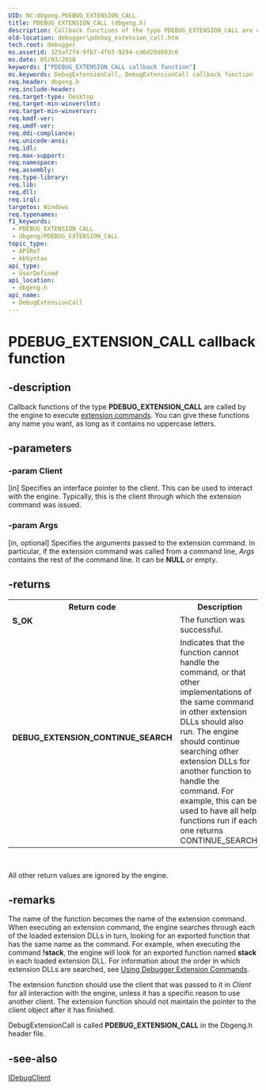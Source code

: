 ```yaml
---
UID: NC:dbgeng.PDEBUG_EXTENSION_CALL
title: PDEBUG_EXTENSION_CALL (dbgeng.h)
description: Callback functions of the type PDEBUG_EXTENSION_CALL are called by the engine to execute extension commands. You can give these functions any name you want, as long as it contains no uppercase letters.
old-location: debugger\pdebug_extension_call.htm
tech.root: debugger
ms.assetid: 325af2f4-9fb7-4fb3-9294-cd6d20d803c6
ms.date: 05/03/2018
keywords: ["PDEBUG_EXTENSION_CALL callback function"]
ms.keywords: DebugExtensionCall, DebugExtensionCall callback function [Windows Debugging], Extensions_Ref_fc621d91-0419-4ae3-8e53-71f4c522c318.xml, PDEBUG_EXTENSION_CALL, PDEBUG_EXTENSION_CALL callback, dbgeng/DebugExtensionCall, debugger.pdebug_extension_call
req.header: dbgeng.h
req.include-header: 
req.target-type: Desktop
req.target-min-winverclnt: 
req.target-min-winversvr: 
req.kmdf-ver: 
req.umdf-ver: 
req.ddi-compliance: 
req.unicode-ansi: 
req.idl: 
req.max-support: 
req.namespace: 
req.assembly: 
req.type-library: 
req.lib: 
req.dll: 
req.irql: 
targetos: Windows
req.typenames: 
f1_keywords:
 - PDEBUG_EXTENSION_CALL
 - dbgeng/PDEBUG_EXTENSION_CALL
topic_type:
 - APIRef
 - kbSyntax
api_type:
 - UserDefined
api_location:
 - dbgeng.h
api_name:
 - DebugExtensionCall
---
```


# PDEBUG_EXTENSION_CALL callback function


## -description

Callback functions of the type <b>PDEBUG_EXTENSION_CALL</b> are called by the engine to execute <a href="https://docs.microsoft.com/windows-hardware/drivers/debugger/anatomy-of-a-dbgeng-extension-dll">extension commands</a>. You can give these functions any name you want, as long as it contains no uppercase letters.

## -parameters

### -param Client 

[in]
Specifies an interface pointer to the client.  This can be used to interact with the engine.  Typically, this is the client through which the extension command was issued.

### -param Args 

[in, optional]
Specifies the arguments passed to the extension command.  In particular, if the extension command was called from a command line, <i>Args</i> contains the rest of the command line.  It can be <b>NULL</b> or empty.

## -returns

<table>
<tr>
<th>Return code</th>
<th>Description</th>
</tr>
<tr>
<td width="40%">
<dl>
<dt><b>S_OK</b></dt>
</dl>
</td>
<td width="60%">
The function was successful.

</td>
</tr>
<tr>
<td width="40%">
<dl>
<dt><b>DEBUG_EXTENSION_CONTINUE_SEARCH</b></dt>
</dl>
</td>
<td width="60%">
Indicates that the function cannot handle the command, or that other implementations of the same command in other extension DLLs should also run.  The engine should continue searching other extension DLLs for another function to handle the command. For example, this can be used to have all help functions run if each one returns CONTINUE_SEARCH.

</td>
</tr>
</table>
 

All other return values are ignored by the engine.

## -remarks

The name of the function becomes the name of the extension command.  When executing an extension command, the engine searches through each of the loaded extension DLLs in turn, looking for an exported function that has the same name as the command.  For example, when executing the command <b>!stack</b>, the engine will look for an exported function named <b>stack</b> in each loaded extension DLL. For information about the order in which extension DLLs are searched, see <a href="https://docs.microsoft.com/windows-hardware/drivers/debugger/using-debugger-extension-commands">Using Debugger Extension Commands</a>.

The extension function should use the client that was passed to it in <i>Client</i> for all interaction with the engine, unless it has a specific reason to use another client.  The extension function should not maintain the pointer to the client object after it has finished.

DebugExtensionCall is called <b>PDEBUG_EXTENSION_CALL</b>   in the Dbgeng.h header file.

## -see-also

<a href="https://docs.microsoft.com/windows-hardware/drivers/ddi/dbgeng/nn-dbgeng-idebugclient">IDebugClient</a>


